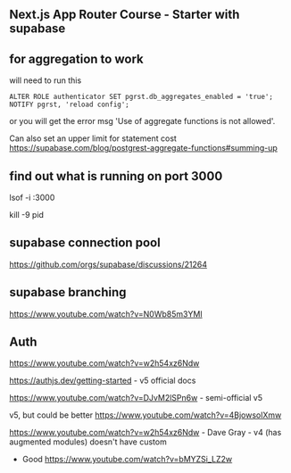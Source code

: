 ## Next.js App Router Course - Starter with supabase

## for aggregation to work

will need to run this

```
ALTER ROLE authenticator SET pgrst.db_aggregates_enabled = 'true';
NOTIFY pgrst, 'reload config';
```

or you will get the error msg 'Use of aggregate functions is not allowed'.

Can also set an upper limit for statement cost
https://supabase.com/blog/postgrest-aggregate-functions#summing-up

## find out what is running on port 3000

lsof -i :3000

kill -9 pid

## supabase connection pool

https://github.com/orgs/supabase/discussions/21264

## supabase branching

https://www.youtube.com/watch?v=N0Wb85m3YMI

## Auth

https://www.youtube.com/watch?v=w2h54xz6Ndw

https://authjs.dev/getting-started - v5 official docs

https://www.youtube.com/watch?v=DJvM2lSPn6w - semi-official v5

v5, but could be better
https://www.youtube.com/watch?v=4BjowsolXmw

https://www.youtube.com/watch?v=w2h54xz6Ndw - Dave Gray - v4 (has augmented modules) doesn't have custom

- Good https://www.youtube.com/watch?v=bMYZSi_LZ2w
